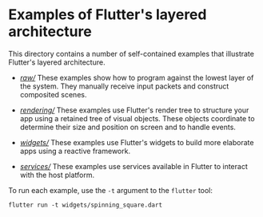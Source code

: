 # Examples of Flutter's layered architecture

This directory contains a number of self-contained examples that illustrate
Flutter's layered architecture.

 * [*raw/*](raw/) These examples show how to program against the lowest layer of
   the system. They manually receive input packets and construct composited
   scenes.

 * [*rendering/*](rendering/) These examples use Flutter's render tree to
   structure your app using a retained tree of visual objects. These objects
   coordinate to determine their size and position on screen and to handle
   events.

 * [*widgets/*](widgets/) These examples use Flutter's widgets to build more
   elaborate apps using a reactive framework.

 * [*services/*](services/) These examples use services available in Flutter to
   interact with the host platform.

To run each example, use the `-t` argument to the `flutter` tool:

```
flutter run -t widgets/spinning_square.dart
```
